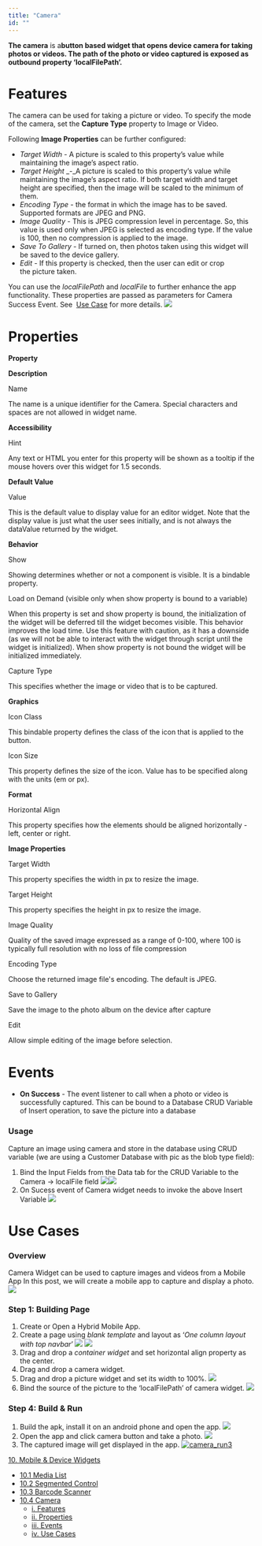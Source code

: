 ```yaml
---
title: "Camera"
id: ""
---
```


**The camera** is a**button based widget that opens device camera for taking photos or videos. The path of the photo or video captured is exposed as outbound property ‘localFilePath’.**

# Features

The camera can be used for taking a picture or video. To specify the mode of the camera, set the **Capture Type** property to Image or Video.

Following **Image Properties** can be further configured:

- _Target Width_ _-_ A picture is scaled to this property’s value while maintaining the image’s aspect ratio.
- _Target Height_ _-_A picture is scaled to this property’s value while maintaining the image’s aspect ratio. If both target width and target height are specified, then the image will be scaled to the minimum of them.
- _Encoding Type_ _-_ the format in which the image has to be saved. Supported formats are JPEG and PNG.
- _Image Quality_ _-_ This is JPEG compression level in percentage. So, this value is used only when JPEG is selected as encoding type. If the value is 100, then no compression is applied to the image.
- _Save To Gallery_ _-_ If turned on, then photos taken using this widget will be saved to the device gallery.
- _Edit_ _\-_ If this property is checked, then the user can edit or crop the picture taken.

You can use the _localFilePath_ and _localFile_ to further enhance the app functionality. These properties are passed as parameters for Camera Success Event. See  [Use Case](#store-image) for more details. [![](../assets/camera_bind.png)](../assets/camera_bind.png)

# Properties

**Property**

**Description**

Name

The name is a unique identifier for the Camera. Special characters and spaces are not allowed in widget name.

**Accessibility**

Hint

Any text or HTML you enter for this property will be shown as a tooltip if the mouse hovers over this widget for 1.5 seconds.

**Default Value**

Value

This is the default value to display value for an editor widget. Note that the display value is just what the user sees initially, and is not always the dataValue returned by the widget.

**Behavior**

Show

Showing determines whether or not a component is visible. It is a bindable property.

Load on Demand (visible only when show property is bound to a variable)

When this property is set and show property is bound, the initialization of the widget will be deferred till the widget becomes visible. This behavior improves the load time. Use this feature with caution, as it has a downside (as we will not be able to interact with the widget through script until the widget is initialized). When show property is not bound the widget will be initialized immediately.

Capture Type

This specifies whether the image or video that is to be captured.

**Graphics**

Icon Class

This bindable property defines the class of the icon that is applied to the button.

Icon Size

This property defines the size of the icon. Value has to be specified along with the units (em or px).

**Format**

Horizontal Align

This property specifies how the elements should be aligned horizontally - left, center or right.

**Image Properties**

Target Width

This property specifies the width in px to resize the image.

Target Height

This property specifies the height in px to resize the image.

Image Quality

Quality of the saved image expressed as a range of 0-100, where 100 is typically full resolution with no loss of file compression

Encoding Type

Choose the returned image file's encoding. The default is JPEG.

Save to Gallery

Save the image to the photo album on the device after capture

Edit

Allow simple editing of the image before selection.

# Events

- **On Success** - The event listener to call when a photo or video is successfully captured. This can be bound to a Database CRUD Variable of Insert operation, to save the picture into a database

### Usage

Capture an image using camera and store in the database using CRUD variable (we are using a Customer Database with pic as the blob type field):

1. Bind the Input Fields from the Data tab for the CRUD Variable to the Camera -> localFile field [![](../assets/camera_db_storefields.png)](../assets/camera_db_storefields.png)[![](../assets/camera_db_storebind.png)](../assets/camera_db_storebind.png)
2. On Sucess event of Camera widget needs to invoke the above Insert Variable [![](../assets/camera_db_storeevent.png)](../assets/camera_db_storeevent.png)

# Use Cases

### Overview

Camera Widget can be used to capture images and videos from a Mobile App In this post, we will create a mobile app to capture and display a photo. [![](../assets/camera_run3.png)](../assets/camera_run3.png)

### Step 1: Building Page

1. Create or Open a Hybrid Mobile App.
2. Create a page using _blank template_ and layout as ‘_One column layout with top navbar_’ [![](../assets/camera_template.png)](../assets/camera_template.png) [![](../assets/camera_layout.png)](../assets/camera_layout.png)
3. Drag and drop a _container widget_ and set horizontal align property as the center.
4. Drag and drop a camera widget.
5. Drag and drop a picture widget and set its width to 100%. [![](../assets/camera_design.png)](../assets/camera_design.png)
6. Bind the source of the picture to the ‘localFilePath’ of camera widget. [![](../assets/camera_binding.png)](../assets/camera_binding.png)

### Step 4: Build & Run

1. Build the apk, install it on an android phone and open the app. [![](../assets/camera_run1.png)](../assets/camera_run1.png)
2. Open the app and click camera button and take a photo. [![](../assets/camera_run2.png)](../assets/camera_run2.png)
3. The captured image will get displayed in the app. [![camera_run3](../assets/camera_run3.png)](../assets/camera_run3.png)

[10\. Mobile & Device Widgets](/learn/app-development/widgets/widget-library/#mobile)

- [10.1 Media List](/learn/app-development/widgets/mobile-widgets/media-list/)
- [10.2 Segmented Control](/learn/app-development/widgets/mobile-widgets/segmented-control/)
- [10.3 Barcode Scanner](/learn/app-development/widgets/mobile-widgets/barcode-scanner/)
- [10.4 Camera](/learn/app-development/widgets/mobile-widgets/camera/)
    - [i. Features](#features)
    - [ii. Properties](#properties)
    - [iii. Events](#events)
    - [iv. Use Cases](#use-cases)
